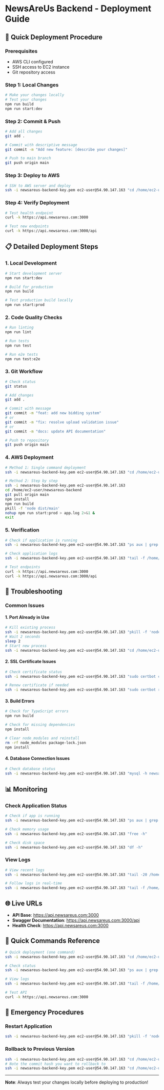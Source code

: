 # NewsAreUs Backend - Deployment Guide

## 🚀 Quick Deployment Procedure

### Prerequisites
- AWS CLI configured
- SSH access to EC2 instance
- Git repository access

### Step 1: Local Changes
```bash
# Make your changes locally
# Test your changes
npm run build
npm run start:dev
```

### Step 2: Commit & Push
```bash
# Add all changes
git add .

# Commit with descriptive message
git commit -m "Add new feature: [describe your changes]"

# Push to main branch
git push origin main
```

### Step 3: Deploy to AWS
```bash
# SSH to AWS server and deploy
ssh -i newsareus-backend-key.pem ec2-user@54.90.147.163 "cd /home/ec2-user/newsareus-backend && git pull origin main && npm install && npm run build && pkill -f 'node dist/main' && nohup npm run start:prod > app.log 2>&1 &"
```

### Step 4: Verify Deployment
```bash
# Test health endpoint
curl -k https://api.newsareus.com:3000

# Test new endpoints
curl -k https://api.newsareus.com:3000/api
```

## 📋 Detailed Deployment Steps

### 1. Local Development
```bash
# Start development server
npm run start:dev

# Build for production
npm run build

# Test production build locally
npm run start:prod
```

### 2. Code Quality Checks
```bash
# Run linting
npm run lint

# Run tests
npm run test

# Run e2e tests
npm run test:e2e
```

### 3. Git Workflow
```bash
# Check status
git status

# Add changes
git add .

# Commit with message
git commit -m "feat: add new bidding system"
# or
git commit -m "fix: resolve upload validation issue"
# or
git commit -m "docs: update API documentation"

# Push to repository
git push origin main
```

### 4. AWS Deployment
```bash
# Method 1: Single command deployment
ssh -i newsareus-backend-key.pem ec2-user@54.90.147.163 "cd /home/ec2-user/newsareus-backend && git pull origin main && npm install && npm run build && pkill -f 'node dist/main' && nohup npm run start:prod > app.log 2>&1 &"

# Method 2: Step by step
ssh -i newsareus-backend-key.pem ec2-user@54.90.147.163
cd /home/ec2-user/newsareus-backend
git pull origin main
npm install
npm run build
pkill -f 'node dist/main'
nohup npm run start:prod > app.log 2>&1 &
exit
```

### 5. Verification
```bash
# Check if application is running
ssh -i newsareus-backend-key.pem ec2-user@54.90.147.163 "ps aux | grep node"

# Check application logs
ssh -i newsareus-backend-key.pem ec2-user@54.90.147.163 "tail -f /home/ec2-user/newsareus-backend/app.log"

# Test endpoints
curl -k https://api.newsareus.com:3000
curl -k https://api.newsareus.com:3000/api
```

## 🔧 Troubleshooting

### Common Issues

#### 1. Port Already in Use
```bash
# Kill existing process
ssh -i newsareus-backend-key.pem ec2-user@54.90.147.163 "pkill -f 'node dist/main'"
# Wait 2 seconds
sleep 2
# Start new process
ssh -i newsareus-backend-key.pem ec2-user@54.90.147.163 "cd /home/ec2-user/newsareus-backend && nohup npm run start:prod > app.log 2>&1 &"
```

#### 2. SSL Certificate Issues
```bash
# Check certificate status
ssh -i newsareus-backend-key.pem ec2-user@54.90.147.163 "sudo certbot certificates"

# Renew certificate if needed
ssh -i newsareus-backend-key.pem ec2-user@54.90.147.163 "sudo certbot renew"
```

#### 3. Build Errors
```bash
# Check for TypeScript errors
npm run build

# Check for missing dependencies
npm install

# Clear node_modules and reinstall
rm -rf node_modules package-lock.json
npm install
```

#### 4. Database Connection Issues
```bash
# Check database status
ssh -i newsareus-backend-key.pem ec2-user@54.90.147.163 "mysql -h newsareus-backend-db.c8366w8sccxa.us-east-1.rds.amazonaws.com -u admin -p"
```

## 📊 Monitoring

### Check Application Status
```bash
# Check if app is running
ssh -i newsareus-backend-key.pem ec2-user@54.90.147.163 "ps aux | grep node"

# Check memory usage
ssh -i newsareus-backend-key.pem ec2-user@54.90.147.163 "free -h"

# Check disk space
ssh -i newsareus-backend-key.pem ec2-user@54.90.147.163 "df -h"
```

### View Logs
```bash
# View recent logs
ssh -i newsareus-backend-key.pem ec2-user@54.90.147.163 "tail -20 /home/ec2-user/newsareus-backend/app.log"

# Follow logs in real-time
ssh -i newsareus-backend-key.pem ec2-user@54.90.147.163 "tail -f /home/ec2-user/newsareus-backend/app.log"
```

## 🌐 Live URLs

- **API Base**: https://api.newsareus.com:3000
- **Swagger Documentation**: https://api.newsareus.com:3000/api
- **Health Check**: https://api.newsareus.com:3000

## 📝 Quick Commands Reference

```bash
# Quick deployment (one command)
ssh -i newsareus-backend-key.pem ec2-user@54.90.147.163 "cd /home/ec2-user/newsareus-backend && git pull origin main && npm install && npm run build && pkill -f 'node dist/main' && nohup npm run start:prod > app.log 2>&1 &"

# Check status
ssh -i newsareus-backend-key.pem ec2-user@54.90.147.163 "ps aux | grep node"

# View logs
ssh -i newsareus-backend-key.pem ec2-user@54.90.147.163 "tail -f /home/ec2-user/newsareus-backend/app.log"

# Test API
curl -k https://api.newsareus.com:3000
```

## 🚨 Emergency Procedures

### Restart Application
```bash
ssh -i newsareus-backend-key.pem ec2-user@54.90.147.163 "pkill -f 'node dist/main' && cd /home/ec2-user/newsareus-backend && nohup npm run start:prod > app.log 2>&1 &"
```

### Rollback to Previous Version
```bash
ssh -i newsareus-backend-key.pem ec2-user@54.90.147.163 "cd /home/ec2-user/newsareus-backend && git log --oneline -5"
# Note the commit hash you want to rollback to
ssh -i newsareus-backend-key.pem ec2-user@54.90.147.163 "cd /home/ec2-user/newsareus-backend && git reset --hard [COMMIT_HASH] && npm run build && pkill -f 'node dist/main' && nohup npm run start:prod > app.log 2>&1 &"
```

---

**Note**: Always test your changes locally before deploying to production!
